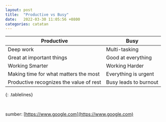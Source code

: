 ```yaml
---
layout: post
title:  "Productive vs Busy"
date:   2022-03-30 11:05:56 +0800
categories: catatan
---
```



<style>
.tablelines table, .tablelines td, .tablelines th {
        border: 1px solid black;
        }
</style>


| Productive	    |		Busy		|
|	---	    |		---		|
| Deep work	    |	   Multi-tasking	|
| Great at important things | Good at everything |
| Working Smarter  |	    Working Harder	|
| Making time for what matters the most | Everything is urgent |
| Productive recognizes the value of rest | Busy leads to burnout |  
{: .tablelines}

<br>

sumber: 
[https://www.google.com](https://www.google.com)
